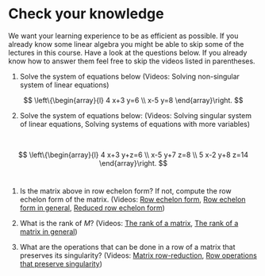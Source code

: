 # Check your knowledge

We want your learning experience to be as efficient as possible. If you already know some linear algebra you might be able to skip some of the lectures in this course. Have a look at the questions below. If you already know how to answer them feel free to skip the videos listed in parentheses.


1. Solve the system of equations below (Videos: Solving non-singular system of linear equations)


$$
\left\{\begin{array}{l}
4 x+3 y=6 \\
x-5 y=8
\end{array}\right.
$$

2. Solve the system of equations below: (Videos:  Solving singular system of linear equations, Solving  systems of equations with more variables)

<br/>

$$
\left\{\begin{array}{l}
4 x+3 y+z=6 \\
x-5 y+7 z=8 \\
5 x-2 y+8 z=14
\end{array}\right.
$$
​
1. Is the matrix above in row echelon form? If not, compute the row echelon form of the matrix.  (Videos: [Row echelon form](https://www.coursera.org/learn/machine-learning-linear-algebra/lecture/fSZUz/row-echelon-form), [Row echelon form in general](https://www.coursera.org/learn/machine-learning-linear-algebra/lecture/6Rxh8/row-echelon-form-in-general), [Reduced row echelon form](https://www.coursera.org/learn/machine-learning-linear-algebra/lecture/gJm6U/reduced-row-echelon-form))

2. What is the rank of $M$? (Videos: [The rank of a matrix](https://www.coursera.org/learn/machine-learning-linear-algebra/lecture/QPQ9l/the-rank-of-a-matrix), [The rank of a matrix in general](https://www.coursera.org/learn/machine-learning-linear-algebra/lecture/hJnsk/the-rank-of-a-matrix-in-general))

3. What are the operations that can be done in a row of a matrix that preserves its singularity? (Videos: [Matrix row-reduction](https://www.coursera.org/learn/machine-learning-linear-algebra/lecture/Rnggo/matrix-row-reduction), [Row operations that preserve singularity](https://www.coursera.org/learn/machine-learning-linear-algebra/lecture/3UmWw/row-operations-that-preserve-singularity))